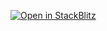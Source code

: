 [![Open in StackBlitz](https://developer.stackblitz.com/img/open_in_stackblitz.svg)](https://stackblitz.com/github/baitando/dhbw-web/tree/master/01e_javascript/uebung-1/result?file=index.html&terminal=stackblitz&title=L%C3%B6sungsbeispiel%201%20Modul%201d%20%28Javascript%29)